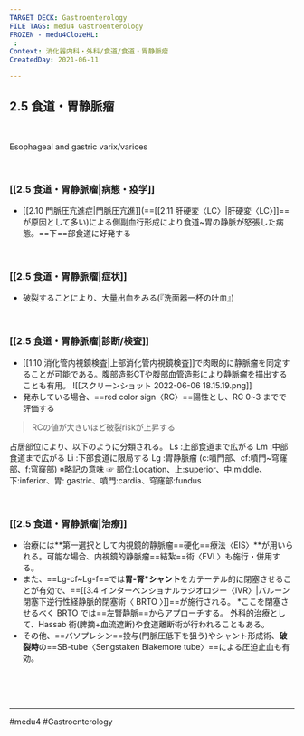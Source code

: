 ```yaml
---
TARGET DECK: Gastroenterology
FILE TAGS: medu4 Gastroenterology
FROZEN - medu4ClozeHL:
 : 
Context: 消化器内科・外科/食道/食道・胃静脈瘤
CreatedDay: 2021-06-11

---
```


## 2.5 食道・胃静脈瘤

<br>

Esophageal and gastric varix/varices

<br>

### [[2.5 食道・胃静脈瘤|病態・疫学]]
* [[2.10 門脈圧亢進症|門脈圧亢進]](==[[2.11 肝硬変〈LC〉|肝硬変〈LC〉]]==が原因として多い)による側副血行形成により食道~胃の静脈が怒張した病態。==下==部食道に好発する
<!--ID: 1624766943040-->


<br>

### [[2.5 食道・胃静脈瘤|症状]]
* 破裂することにより、大量出血をみる(『洗面器一杯の吐血』)

<br>

### [[2.5 食道・胃静脈瘤|診断/検査]]
* [[1.10 消化管内視鏡検査|上部消化管内視鏡検査]]で肉眼的に静脈瘤を同定することが可能である。腹部造影CTや腹部血管造影により静脈瘤を描出することも有用。
![[スクリーンショット 2022-06-06 18.15.19.png]]
* 発赤している場合、==red color sign〈RC〉==陽性とし、RC 0~3 までで評価する
>RCの値が大きいほど破裂riskが上昇する
<!--ID: 1624766943045-->



占居部位により、以下のように分類される。
Ls :上部食道まで広がる
Lm :中部食道まで広がる
Li :下部食道に限局する
Lg :胃静脈瘤
(c:噴門部、cf:噴門~穹窿部、f:穹窿部) 
※略記の意味 ☞ 部位:Location、上:superior、中:middle、下:inferior、胃: gastric、噴門:cardia、穹窿部:fundus

<br>

### [[2.5 食道・胃静脈瘤|治療]]
* 治療には**第一選択として内視鏡的静脈瘤==硬化==療法〈EIS〉**が用いられる。可能な場合、内視鏡的静脈瘤==結紮==術〈EVL〉も施行・併用する。
* また、==Lg-cf~Lg-f==では**胃-腎\*シャント**をカテーテル的に閉塞させることが有効で、==[[3.4 インターベンショナルラジオロジー〈IVR〉|バルーン閉塞下逆行性経静脈的閉塞術〈 BRTO 〉]]==が施行される。
\*ここを閉塞させるべく BRTO では==左腎静脈==からアプローチする。
外科的治療として、Hassab 術(脾摘+血流遮断)や食道離断術が行われることもある。 
* その他、==バソプレシン==投与(門脈圧低下を狙う)やシャント形成術、**破裂時**の==SB-tube〈Sengstaken Blakemore tube〉==による圧迫止血も有効。
<!--ID: 1659421749397-->






<br><br><br>

---
#medu4 #Gastroenterology 
